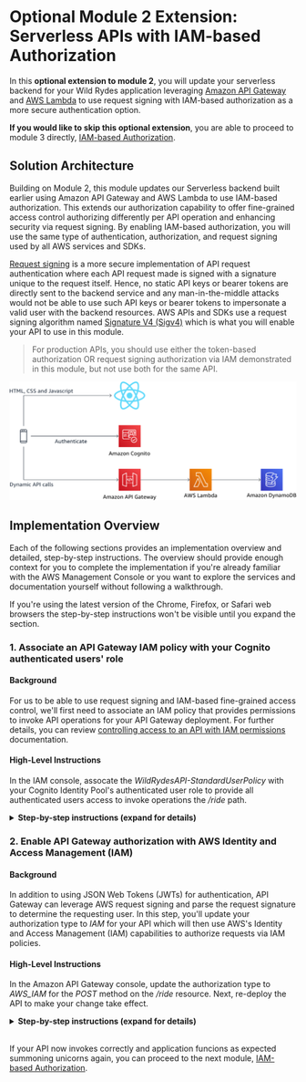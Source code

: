 # Optional Module 2 Extension: Serverless APIs with IAM-based Authorization

In this **optional extension to module 2**, you will update your serverless backend for your Wild Rydes application leveraging [Amazon API Gateway](https://aws.amazon.com/api-gateway/) and [AWS Lambda](https://aws.amazon.com/lambda/) to use request signing with IAM-based authorization as a more secure authentication option.

**If you would like to skip this optional extension**, you are able to proceed to module 3 directly, [IAM-based Authorization](../3_IAMAuthorization).

## Solution Architecture

Building on Module 2, this module updates our Serverless backend built earlier using Amazon API Gateway and AWS Lambda to use IAM-based authorization. This extends our authorization capability to offer fine-grained access control authorizing differently per API operation and enhancing security via request signing. By enabling IAM-based authorization, you will use the same type of authentication, authorization, and request signing used by all AWS services and SDKs.

[Request signing](https://docs.aws.amazon.com/general/latest/gr/signing_aws_api_requests.html) is a more secure implementation of API request authentication where each API request made is signed with a signature unique to the request itself. Hence, no static API keys or bearer tokens are directly sent to the backend service and any man-in-the-middle attacks would not be able to use such API keys or bearer tokens to impersonate a valid user with the backend resources. AWS APIs and SDKs use a request signing algorithm named [Signature V4 (Sigv4)](https://docs.aws.amazon.com/general/latest/gr/signature-version-4.html) which is what you will enable your API to use in this module.

> For production APIs, you should use either the token-based authorization OR request signing authorization via IAM demonstrated in this module, but not use both for the same API.

![Module 2 architecture](../images/wildrydes-module2-architecture.png)

## Implementation Overview

Each of the following sections provides an implementation overview and detailed, step-by-step instructions. The overview should provide enough context for you to complete the implementation if you're already familiar with the AWS Management Console or you want to explore the services and documentation yourself without following a walkthrough.

If you're using the latest version of the Chrome, Firefox, or Safari web browsers the step-by-step instructions won't be visible until you expand the section.

### 1. Associate an API Gateway IAM policy with your Cognito authenticated users' role

#### Background
For us to be able to use request signing and IAM-based fine-grained access control, we'll first need to associate an IAM policy that provides permissions to invoke API operations for your API Gateway deployment. For further details, you can review [controlling access to an API with IAM permissions](https://docs.aws.amazon.com/apigateway/latest/developerguide/permissions.html) documentation.

#### High-Level Instructions
In the IAM console, assocate the *WildRydesAPI-StandardUserPolicy* with your Cognito Identity Pool's authenticated user role to provide all authenticated users access to invoke operations the */ride* path.

<details>
<summary><strong>Step-by-step instructions (expand for details)</strong></summary><p>

1. Go the AWS Management Console, click **Services** then select **IAM** under Security, Identity, and Compliance.

1. Choose **Policies**.

1. Search for *WildRydes* to see the *WildRydesAPI-StandardUserPolicy* which was created by the Serverless Backed CloudFormation template.

	![WildRydes API IAM Policy Search](../images/iam-policies-wildrydesapi-search.png)
	
1. Click the **WildRydesAPI-StandardUserPolicy** policy name.

1. Review the policy which was created by CloudFormation to authorize requests to your API Gateway deployment.

	![WildRydesAPI Policy Details](../images/iam-wildrydesapi-policy-details.png)
	> This policy allows access to invoke any method on the /ride path for any API stage of your API gateway backend. For more details about authoring IAM policies for API Gateway, visit the [controlling access to an API with IAM permissions](https://docs.aws.amazon.com/apigateway/latest/developerguide/permissions.html) documentation.

1. Choose **Roles**.

1. Search for *WildRydes* to find the two roles which were created by Cognito Identity Pools when you created the Identity Pool in module one. Should you not be able to find the roles here, you can alternatively go to the **Cognito Federated Identities** console, find the correct identity pool, then click **Edit Identity Pool** in the top-right corner to see the roles listed. Each identity pool has both an Unauthenticated user role and an Authenticated user role.

1. Once you have found the names of the roles, go back to the IAM console and **select the *Auth* role** for your authenticated users.
	
	> If the full name of the role is hidden from view due to column width, you can hover over the partially visible name of the role to see the full name of the role as a tool tip.
	
	![IAM WildRydes Auth Role Selction](../images/iam-wildrydes-role-selection.png)

1. Choose **Attach policies**.

1. Search for `WildRydes` and check the box next to the policy named *WildRydesAPI-StandardUserAccess*.

	![Attach API Gateway IAM Policy](../images/iam-cognito-authrole-attach-apigateway-policy.png)

1. Choose **Attach policy**.

1. You should now see the *WildRydesAPI-StandardUserAccess* policy associated with your Cognito IAM auth role.

	![Permissions after adding IAM policy](../images/iam-cognito-authrole-permissions-after-policy-update.png)

</p></details>


### 2. Enable API Gateway authorization with AWS Identity and Access Management (IAM)

#### Background
In addition to using JSON Web Tokens (JWTs) for authentication, API Gateway can leverage AWS request signing and parse the request signature to determine the requesting user. In this step, you'll update your authorization type to *IAM* for your API which will then use AWS's Identity and Access Management (IAM) capabilities to authorize requests via IAM policies.

#### High-Level Instructions
In the Amazon API Gateway console, update the authorization type to *AWS_IAM* for the *POST* method on the */ride* resource. Next, re-deploy the API to make your change take effect.

<details>
<summary><strong>Step-by-step instructions (expand for details)</strong></summary><p>

1. In the AWS Management Console choose **Services** then select **API Gateway** under Networking and Content Delivery.

2. Choose the API named *WildRydes*.

3. Browse to **Resources** while within your Wild Rydes API in the API Gateway console.

4. Select the **POST** method under the */ride* resource path.

5. Choose **Method Request**

    ![Method Request Selection](../images/apigateway-method-request-settings.png)

6. Choose the pencil icon next to `Authorization` to edit the setting.

7. Select *AWS_IAM* from the list of authorization options presented.

  ![API Gateway Authorizer Selection](../images/apigateway-authorizer-iam-selection.png)

8. **Save** your selection by clicking the checkmark icon next to the drop down.

  ![API Gateway Authorizer Confirmation](../images/apigateway-authorizer-iam-confirmation.png)

9. Next, choose the **Actions** button at the top of the resources list.

10. Choose **Deploy API** from the list of options presented.

11. For deployment stage, select `prod` then click **Deploy**.

12. You've now successfully deployed your new authentication integration to your API's production environment.

**Configure your Wild Rydes web app to authenticate API requests**

Now that you've deployed the new authorizer configuration to production, all API requests must be authenticated to be processed.

13. Return to your Wild Rydes app, sign in at */signin* if necessary, and attempt to request a ride.

14. You should receive an *Error finding unicorn*. If you open the developer console, you will see that we received a HTTP 401 error, which means it was an unauthorized request.

	> If at first your requests go through without any errors, try requesting a ride again in 30-60 seconds to allow time for the API Gateway changes to fully propagate.

15. Go back to Cloud9 and open the */website/src/pages/MainApp.js* files.

16. Update your current *getData* method to the following method, which removes the *Authorization* header and adds debugging information to show us the request signature as requests are sent. The default behavior of the AWS Amplify library is the sign all requests with SigV4 signing when no authorization header is specified, so this will automatically sign all requests using this algorithm without extra development effort. **Save your changes** after making this update.

	```
	  async getData(pin) {
		 Amplify.Logger.LOG_LEVEL = 'DEBUG';
	    const apiRequest = {
	      body: {
	        PickupLocation: {
	          Longitude: pin.longitude,
	          Latitude: pin.latitude
	        }
	      },
	      headers: {
	        'Content-Type': 'application/json'
	      }
	    };
	    console.log('API Request:', apiRequest);
	    return await API.post(apiName, apiPath, apiRequest);
	  }
	```

17. Allow the application to refresh, sign-in again, and request a ride.

18. The unicorn ride request should be fulfilled as before now. To see the full request headers which were sent, look at the developer console for an message which includes the API Request details, including the full signature and headers of the request.

	> This message starts with POST /prod/ride then shows the headers of the request made.
	
	> You may notice that there were both x-amz-date and x-amz-security-token headers sent among other headers. These two headers are part of the overall request signature, along with the Authorization header.

</p></details>
<br>

If your API now invokes correctly and application funcions as expected summoning unicorns again, you can proceed to the next module, [IAM-based Authorization](../3_IAMAuthorization).
